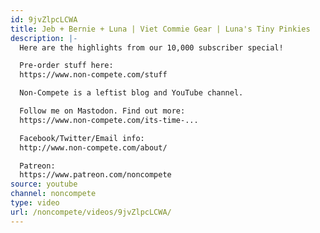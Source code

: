 ```yaml
---
id: 9jvZlpcLCWA
title: Jeb + Bernie + Luna | Viet Commie Gear | Luna's Tiny Pinkies
description: |-
  Here are the highlights from our 10,000 subscriber special!

  Pre-order stuff here:
  https://www.non-compete.com/stuff

  Non-Compete is a leftist blog and YouTube channel.

  Follow me on Mastodon. Find out more:
  https://www.non-compete.com/its-time-...

  Facebook/Twitter/Email info:
  http://www.non-compete.com/about/

  Patreon:
  https://www.patreon.com/noncompete
source: youtube
channel: noncompete
type: video
url: /noncompete/videos/9jvZlpcLCWA/
---
```

